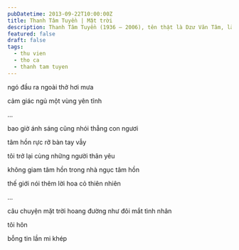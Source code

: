 ```yaml
---
pubDatetime: 2013-09-22T10:00:00Z
title: Thanh Tâm Tuyền | Mặt trời
description: Thanh Tâm Tuyền (1936 – 2006), tên thật là Dzư Văn Tâm, là một nhà thơ, nhà văn người Việt nổi tiếng, được biết đến với những cách tân thơ ca táo bạo.
featured: false
draft: false
tags:
  - thu vien
  - tho ca
  - thanh tam tuyen
---
```


ngó đầu ra ngoài thở hơi mưa

cảm giác ngủ một vùng yên tĩnh

…

bao giờ ánh sáng cũng nhói thẳng con ngươi

tâm hồn rực rỡ bàn tay vẫy

tôi trở lại cùng những người thân yêu

không giam tâm hồn trong nhà ngục tâm hồn

thế giới nói thêm lời hoa cỏ thiên nhiên

…

câu chuyện mặt trời hoang đường như đôi mắt tình nhân

tôi hôn

bỗng tin lần mi khép
